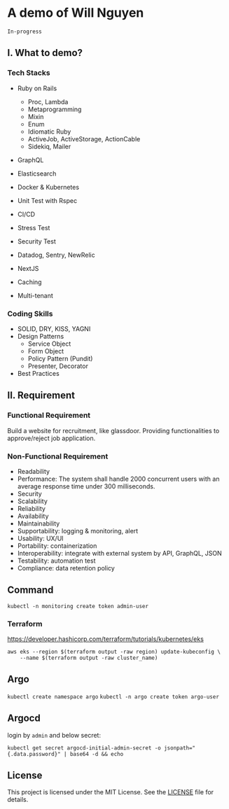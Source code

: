 # A demo of Will Nguyen
`In-progress`

## I. What to demo?
### Tech Stacks
- Ruby on Rails
  - Proc, Lambda
  - Metaprogramming
  - Mixin
  - Enum
  - Idiomatic Ruby
  - ActiveJob, ActiveStorage, ActionCable
  - Sidekiq, Mailer

- GraphQL
- Elasticsearch
- Docker & Kubernetes
- Unit Test with Rspec
- CI/CD
- Stress Test
- Security Test
- Datadog, Sentry, NewRelic
- NextJS
- Caching
- Multi-tenant

### Coding Skills
- SOLID, DRY, KISS, YAGNI
- Design Patterns
  - Service Object
  - Form Object
  - Policy Pattern (Pundit)
  - Presenter, Decorator
- Best Practices

## II. Requirement
### Functional Requirement
Build a website for recruitment, like glassdoor. Providing functionalities to approve/reject job application.
### Non-Functional Requirement
- Readability
- Performance: The system shall handle 2000 concurrent users with an average response time under 300 milliseconds.
- Security
- Scalability
- Reliability
- Availability
- Maintainability
- Supportability: logging & monitoring, alert
- Usability: UX/UI
- Portability: containerization
- Interoperability: integrate with external system by API, GraphQL, JSON
- Testability: automation test
- Compliance: data retention policy

## Command
``` 
kubectl -n monitoring create token admin-user

```

### Terraform
https://developer.hashicorp.com/terraform/tutorials/kubernetes/eks
```
aws eks --region $(terraform output -raw region) update-kubeconfig \
    --name $(terraform output -raw cluster_name)
```
## Argo
```kubectl create namespace argo```
```kubectl -n argo create token argo-user```

## Argocd
login by `admin` and below secret:
```
kubectl get secret argocd-initial-admin-secret -o jsonpath="{.data.password}" | base64 -d && echo
```

## License

This project is licensed under the MIT License. See the [LICENSE](LICENSE) file for details.
